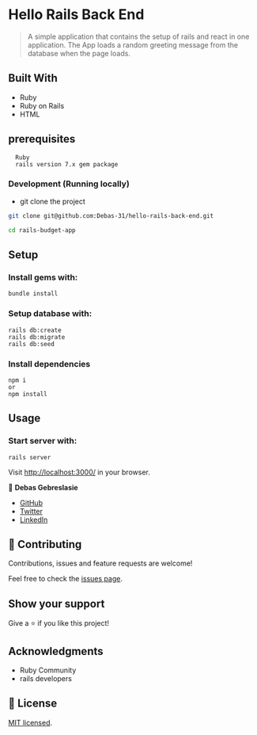 # Hello Rails Back End
>A simple application that contains the setup of rails and react in one application. The App loads a random greeting message from the database when the page loads.

## Built With
- Ruby
- Ruby on Rails
- HTML

## prerequisites
``` 
  Ruby
  rails version 7.x gem package 
```
### Development (Running locally)

- git clone the project

```bash 
git clone git@github.com:Debas-31/hello-rails-back-end.git

cd rails-budget-app
```

## Setup
### Install gems with:
```
bundle install
```
### Setup database with:
```
rails db:create
rails db:migrate
rails db:seed
```
### Install dependencies
```
npm i 
or
npm install
```
## Usage
### Start server with:
```
rails server
```
Visit [http://localhost:3000/]() in your browser.



👤 **Debas Gebreslasie**

- [GitHub](https://github.com/Debas-31)
- [Twitter](https://twitter.com/DEBSH76956492)
- [LinkedIn](https://www.linkedin.com/in/debas-gebrengus)

## 🤝 Contributing

Contributions, issues and feature requests are welcome!

Feel free to check the [issues page](https://github.com/Debas-31/hello-rails-back-end/issues).

## Show your support

Give a ⭐️ if you like this project!

## Acknowledgments
- Ruby Community
- rails developers

## 📝 License

[MIT licensed](https://github.com/Debas-31/hello-rails-back-end/blob/dev/LICENSE).